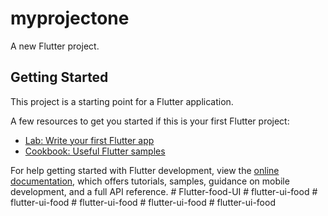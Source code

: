 # myprojectone

A new Flutter project.

## Getting Started

This project is a starting point for a Flutter application.

A few resources to get you started if this is your first Flutter project:

- [Lab: Write your first Flutter app](https://docs.flutter.dev/get-started/codelab)
- [Cookbook: Useful Flutter samples](https://docs.flutter.dev/cookbook)

For help getting started with Flutter development, view the
[online documentation](https://docs.flutter.dev/), which offers tutorials,
samples, guidance on mobile development, and a full API reference.
#   F l u t t e r - f o o d - U I  
 #   f l u t t e r - u i - f o o d  
 #   f l u t t e r - u i - f o o d  
 #   f l u t t e r - u i - f o o d  
 #   f l u t t e r - u i - f o o d  
 #   f l u t t e r - u i - f o o d  
 